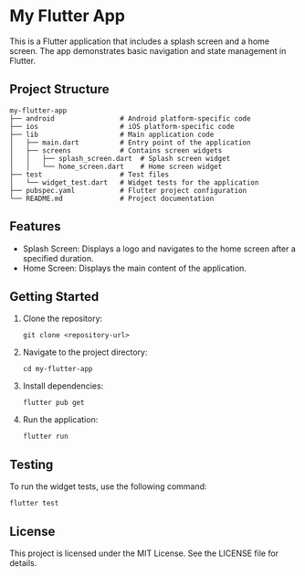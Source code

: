 # My Flutter App

This is a Flutter application that includes a splash screen and a home screen. The app demonstrates basic navigation and state management in Flutter.

## Project Structure

```
my-flutter-app
├── android                # Android platform-specific code
├── ios                    # iOS platform-specific code
├── lib                    # Main application code
│   ├── main.dart          # Entry point of the application
│   ├── screens            # Contains screen widgets
│   │   ├── splash_screen.dart  # Splash screen widget
│   │   └── home_screen.dart    # Home screen widget
├── test                   # Test files
│   └── widget_test.dart   # Widget tests for the application
├── pubspec.yaml           # Flutter project configuration
└── README.md              # Project documentation
```

## Features

- Splash Screen: Displays a logo and navigates to the home screen after a specified duration.
- Home Screen: Displays the main content of the application.

## Getting Started

1. Clone the repository:
   ```
   git clone <repository-url>
   ```

2. Navigate to the project directory:
   ```
   cd my-flutter-app
   ```

3. Install dependencies:
   ```
   flutter pub get
   ```

4. Run the application:
   ```
   flutter run
   ```

## Testing

To run the widget tests, use the following command:
```
flutter test
```

## License

This project is licensed under the MIT License. See the LICENSE file for details.